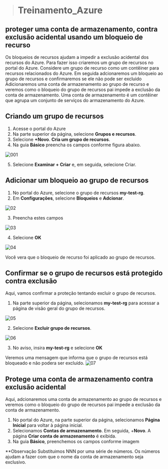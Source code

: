 
> # **Treinamento_Azure**

## proteger uma conta de armazenamento, contra exclusão acidental usando um bloqueio de recurso


  Os bloqueios de recursos ajudam a impedir a exclusão acidental dos recursos do Azure.
Para fazer isso criaremos um grupo de recursos no portal do Azure. Considere um grupo de recurso como um contêiner para recursos relacionados do Azure.
Em seguida adcionaremos um bloqueio ao grupo de recursos e confirmaremos se ele não pode ser excluido
  Adicionaremos uma conta de armazenamento ao grupo de recurso e veremos como o bloqueio do grupo de recursos pai impede a exclusão da conta de armazenamento. Uma conta de armazenamento é um contêiner que agrupa um conjunto de serviços do armazenamento do Azure.


## Criando um grupo de recursos
1. Acesse o portal do Azure
2. Na parte superior da página, selecione **Grupos e recursos**.
3. Selecione **+Novo**. **Cria um grupo de recursos**. 
4. Na guia **Básico** preencha os campos conforme figura abaixo.

![001](https://user-images.githubusercontent.com/49000442/139307373-26eabdd2-e538-4a72-9da4-6d6144bdd8d1.JPG)

5. Selecione **Examinar + Criar** e, em seguida, selecione Criar.

 ## Adicionar um bloqueio ao grupo de recursos

1. No portal do Azure, selecione o grupo de recursos **my-test-rg**.
2. Em **Configurações**, selecione **Bloqueios** e **Adcionar**.

![02](https://user-images.githubusercontent.com/49000442/139314392-95b5554b-e665-4def-86d1-5b4bfccb4f3c.JPG)

3. Preencha estes campos

![03](https://user-images.githubusercontent.com/49000442/139315184-cb61a061-3483-4324-9f2d-da82ec2a72d9.JPG)

4. Selecione **OK**

![04](https://user-images.githubusercontent.com/49000442/139315202-033ab04c-7e7b-49e6-9439-5aceeff4a096.JPG)

Você vera que o bloqueio de recurso foi aplicado ao grupo de recursos.

## **Confirmar se o grupo de recursos está protegido contra exclusão**
Aqui, vamos confirmar a proteção tentando excluir o grupo de recursos.

1. Na parte superior da página, selecionamos **my-test-rg** para acessar a página de visão geral do grupo de recursos.

![05](https://user-images.githubusercontent.com/49000442/139316505-50356797-24ff-42a2-872a-b3e398e5c45f.JPG)

2. Selecione **Excluir grupo de recursos**.

![06](https://user-images.githubusercontent.com/49000442/139316547-e176951e-7506-4959-9b81-282ffc102718.JPG)

3. No aviso, insira **my-test-rg** e selecione **OK**

Veremos uma mensagem que informa que o grupo de recursos está bloqueado e não podera ser excluído.
![07](https://user-images.githubusercontent.com/49000442/139316576-b0903032-a840-4baa-9050-34f21e596ab5.JPG)

## **Protege uma conta de armazenamento contra exclusão acidental**
Aqui, adcionaremos uma conta de armazenamento ao grupo de recursos e veremos como o bloqueio do grupo de recursos pai impede a exclusão da conta de armazenamento.

1. No portal do Azure, na parte superior da página, selecionamos **Página Inicial** para voltar à página inicial.
2. Selecionamos **Contas de armazenamento**. Em seguida, +**Novo**. A página **Criar conta de armazenamento** é exibida.
3. Na guia **Básico**, preenchemos os campos conforme imagem 

**Observação
Substituimos NNN por uma série de números. Os números ajudam a fazer com que o nome da conta de armazenamento seja exclusivo.
